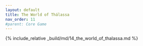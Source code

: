 ```yaml
---
layout: default
title: The World of Thálassa
nav_order: 11
#parent: Core Game
---
```

{% include_relative _build/md/14_the_world_of_thalassa.md %}